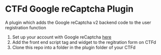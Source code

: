 # CTFd Google reCaptcha Plugin

A plugin which adds the Google reCaptcha v2 backend code to the user registration function

1. Set up your account with Google reCaptcha [here](https://www.google.com/recaptcha/)
2. Add the front end script tag and widget to the regitration form on CTFd
3. Clone this repo into a folder in the plugin folder of your CTFd
